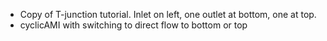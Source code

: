 - Copy of T-junction tutorial. Inlet on left, one outlet at bottom, one at top.
- cyclicAMI with switching to direct flow to bottom or top
